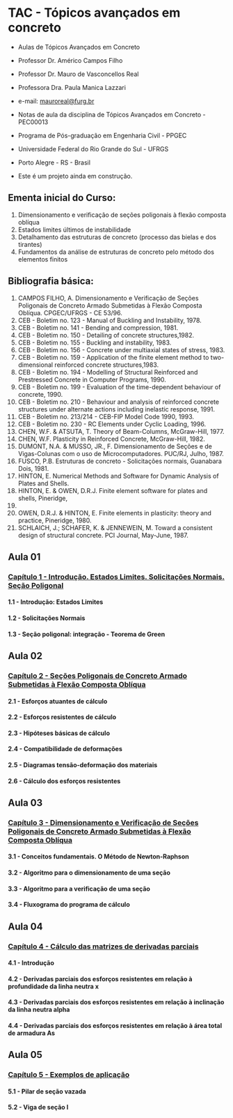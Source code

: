 # __TAC - Tópicos avançados em concreto__  
* Aulas de Tópicos Avançados em Concreto
* Professor Dr. Américo Campos Filho
* Professor Dr. Mauro de Vasconcellos Real
* Professora Dra. Paula Manica Lazzari

* e-mail: mauroreal@furg.br
* Notas de aula da disciplina de Tópicos Avançados em Concreto - PEC00013
* Programa de Pós-graduação em Engenharia Civil  - PPGEC
* Universidade Federal do Rio Grande do Sul - UFRGS
* Porto Alegre - RS - Brasil
* Este é um projeto ainda em construção.

## __Ementa inicial do Curso:__

1. Dimensionamento e verificação de seções poligonais à flexão composta oblíqua
2. Estados limites últimos de instabilidade
3. Detalhamento das estruturas de concreto (processo das bielas e dos tirantes)
4. Fundamentos da análise de estruturas de concreto pelo método dos elementos finitos 


## __Bibliografia básica:__

1. CAMPOS FILHO, A. Dimensionamento e Verificação de Seções Poligonais de 
Concreto Armado Submetidas à Flexão Composta Oblíqua. CPGEC/UFRGS - CE 
53/96. 
2. CEB - Boletim no. 123 - Manual of Buckling and Instability, 1978. 
3. CEB - Boletim no. 141 - Bending and compression, 1981. 
4. CEB - Boletim no. 150 - Detailing of concrete structures,1982. 
5. CEB - Boletim no. 155 - Buckling and instability, 1983. 
6. CEB - Boletim no. 156 - Concrete under multiaxial states of stress, 1983. 
7. CEB - Boletim no. 159 - Application of the finite element method to two-dimensional 
reinforced concrete structures,1983. 
8. CEB - Boletim no. 194 - Modelling of Structural Reinforced and Prestressed Concrete in 
Computer Programs, 1990. 
9. CEB - Boletim no. 199 - Evaluation of the time-dependent behaviour of concrete, 1990. 
10. CEB - Boletim no. 210 - Behaviour and analysis of reinforced concrete structures under 
alternate actions including inelastic response, 1991. 
11. CEB - Boletim no. 213/214 - CEB-FIP Model Code 1990, 1993. 
12. CEB - Boletim no. 230 - RC Elements under Cyclic Loading, 1996. 
13. CHEN, W.F. & ATSUTA, T.  Theory of Beam-Columns, McGraw-Hill, 1977. 
14. CHEN, W.F.  Plasticity in Reinforced Concrete, McGraw-Hill, 1982. 
15. DUMONT, N.A. & MUSSO, JR., F. Dimensionamento de Seções e de Vigas-Colunas com 
o uso de Microcomputadores. PUC/RJ, Julho, 1987. 
16. FUSCO, P.B.  Estruturas de concreto - Solicitações normais, Guanabara Dois, 1981. 
17. HINTON, E. Numerical Methods and Software for Dynamic Analysis of Plates and Shells. 
18. HINTON, E. & OWEN, D.R.J. Finite element software for plates and shells, Pineridge, 
1984. 
19. OWEN, D.R.J. & HINTON, E. Finite elements in plasticity: theory and practice, 
Pineridge, 1980. 
20. SCHLAICH, J.; SCHAFER, K. & JENNEWEIN, M.  Toward a consistent design of structural 
concrete.  PCI Journal, May-June, 1987. 

## __Aula 01__

### [Capítulo 1 - Introdução. Estados Limites. Solicitações Normais. Seção Poligonal](https://nbviewer.org/github/mvreal/TAC/blob/main/Capitulo_1-1.ipynb)

#### 1.1 - Introdução: Estados Limites
#### 1.2 - Solicitações Normais
#### 1.3 - Seção poligonal: integração - Teorema de Green

## __Aula 02__

### [Capítulo 2 - Seções Poligonais de Concreto Armado Submetidas à Flexão Composta Oblíqua](https://nbviewer.org/github/mvreal/TAC/blob/main/Capitulo_2-1.ipynb)


#### 2.1 - Esforços atuantes de cálculo
#### 2.2 - Esforços resistentes de cálculo
#### 2.3 - Hipóteses básicas de cálculo
#### 2.4 - Compatibilidade de deformações
#### 2.5 - Diagramas tensão-deformação dos materiais
#### 2.6 - Cálculo dos esforços resistentes



## __Aula 03__

### [Capítulo 3 - Dimensionamento e Verificação de Seções Poligonais de Concreto Armado Submetidas à Flexão Composta Oblíqua](https://nbviewer.org/github/mvreal/TAC/blob/main/Capitulo_3-1.ipynb)

#### 3.1 - Conceitos fundamentais. O Método de Newton-Raphson
#### 3.2 - Algoritmo para o dimensionamento de uma seção
#### 3.3 - Algoritmo para a verificação de uma seção
#### 3.4 - Fluxograma do programa de cálculo


## __Aula 04__

### [Capítulo 4 - Cálculo das matrizes de derivadas parciais](https://nbviewer.org/github/mvreal/TAC/blob/main/Capitulo_4-1.ipynb)
#### 4.1 - Introdução
#### 4.2 - Derivadas parciais dos esforços resistentes em relação à profundidade da linha neutra x
#### 4.3 - Derivadas parciais dos esforços resistentes em relação à inclinação  da linha neutra alpha
#### 4.4 - Derivadas parciais dos esforços resistentes em relação à área total de armadura As



## __Aula 05__

### [Capítulo 5 - Exemplos de aplicação](https://nbviewer.org/github/mvreal/TAC/blob/main/Capitulo_5-1.ipynb)

#### 5.1 - Pilar de seção vazada
#### 5.2 - Viga de seção I
